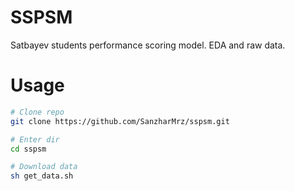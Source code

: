 # SSPSM
Satbayev students performance scoring model. EDA and raw data.

# Usage

```bash
# Clone repo
git clone https://github.com/SanzharMrz/sspsm.git

# Enter dir
cd sspsm

# Download data
sh get_data.sh
```
